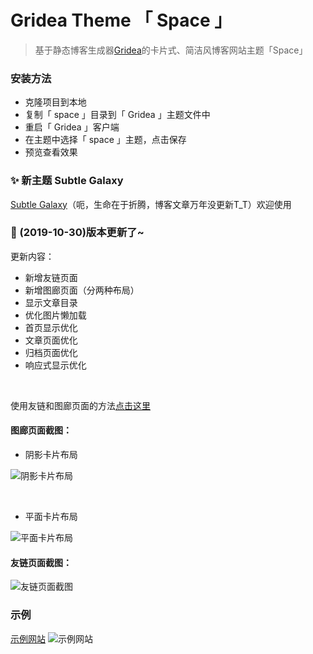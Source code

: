 # Gridea Theme 「 Space 」

> 基于静态博客生成器[Gridea](https://gridea.dev/)的卡片式、简洁风博客网站主题「Space」

### 安装方法
- 克隆项目到本地
- 复制「 space 」目录到「 Gridea 」主题文件中
- 重启「 Gridea 」客户端
- 在主题中选择「 space 」主题，点击保存
- 预览查看效果

### ✨ 新主题 Subtle Galaxy
[Subtle Galaxy](https://github.com/GalaxySuze/gridea-theme-subtle-galaxy)（呃，生命在于折腾，博客文章万年没更新T_T）欢迎使用

### 🎉 (2019-10-30)版本更新了~
更新内容：

- 新增友链页面
- 新增图廊页面（分两种布局）
- 显示文章目录
- 优化图片懒加载
- 首页显示优化
- 文章页面优化
- 归档页面优化
- 响应式显示优化

<br>

使用友链和图廊页面的方法[点击这里](https://zhangajian.com/post/geng-xin-liao-yi-bo-space-zhu-ti/)

#### 图廊页面截图：
- 阴影卡片布局

![阴影卡片布局](https://i.loli.net/2019/10/31/gZyMX1bvJUrRCYL.jpg)

<br>

- 平面卡片布局

![平面卡片布局](https://i.loli.net/2019/10/31/vjVzDqfbTYgFyLK.jpg)

#### 友链页面截图：
![友链页面截图](https://i.loli.net/2019/10/31/pXqNQwY6DIdOG7u.jpg)

### 示例

[示例网站](https://zhangajian.com)
![示例网站](https://blog-img-hosting.oss-cn-shanghai.aliyuncs.com/blog/theme_info/zaj_blog_01-min.png)

